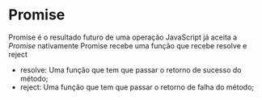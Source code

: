# Promise

Promise é o resultado futuro de uma operação
JavaScript já aceita a _Promise_ nativamente
Promise recebe uma função que recebe resolve e reject

- resolve: Uma função que tem que passar o retorno de sucesso do método;
- reject:  Uma função que tem que passar o retorno de falha do método;